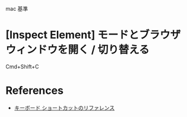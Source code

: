 mac 基準

# [Inspect Element] モードとブラウザ ウィンドウを開く / 切り替える

Cmd+Shift+C


# References

+ [キーボード ショートカットのリファレンス](https://developers.google.com/web/tools/chrome-devtools/shortcuts?hl=ja)